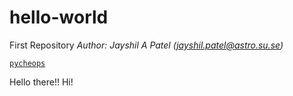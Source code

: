 # hello-world
First Repository
<i>Author: Jayshil A Patel ([jayshil.patel@astro.su.se](mailto:jayshil.patel@astro.su.se))</i>

[`pycheops`](https://github.com/pmaxted/pycheops)

Hello there!!
Hi!
